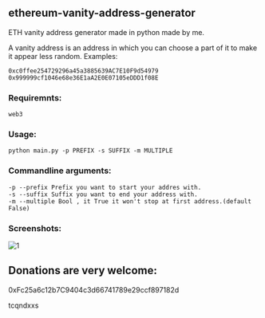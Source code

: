 ## ethereum-vanity-address-generator
ETH vanity address generator made in python made by me.

A vanity address is an address in which you can choose a part of it to make it appear less random.
Examples:
```
0xc0ffee254729296a45a3885639AC7E10F9d54979
0x999999cf1046e68e36E1aA2E0E07105eDDD1f08E
```

### Requiremnts:
```
web3
```
### Usage:
```
python main.py -p PREFIX -s SUFFIX -m MULTIPLE
```

### Commandline arguments:
```
-p --prefix Prefix you want to start your addres with.
-s --suffix Suffix you want to end your address with.
-m --multiple Bool , it True it won't stop at first address.(default False)
```
### Screenshots:
![1](screenshot.png)

## Donations are very welcome:
0xFc25a6c12b7C9404c3d66741789e29ccf897182d

tcqndxxs
